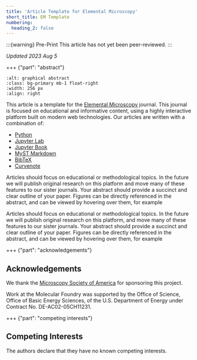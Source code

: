 ```yaml
---
title: 'Article Template for Elemental Microscopy'
short_title: EM Template
numbering:
  heading_2: false
---
```


:::{warning} Pre-Print
This article has not yet been peer-reviewed.
:::

_Updated 2023 Aug 5_

+++ {"part": "abstract"}

```{image} /figures/graphical_abstract.png
:alt: graphical abstract
:class: bg-primary mb-1 float-right
:width: 256 px
:align: right
```

This article is a template for the [Elemental Microscopy](http://www.elementalmicroscopy.com/) journal. This journal is focused on educational and informative content, using a highly interactive platform built on modern web technologies. Our articles are written with a combination of:

- [Python](https://www.python.org)
- [Jupyter Lab](https://jupyter.org)
- [Jupyter Book](https://jupyterbook.org)
- [MyST Markdown](https://mystmd.org)
- [BibTeX](https://mystmd.org/guide/citations#including-bibtex)
- [Curvenote](https://curvenote.com)

Articles should focus on educational or methodological topics. In the future we will publish original research on this platform and move many of these features to our sister journals. Your abstract should provide a succinct and clear outline of your paper. Figures can be directly referenced in the abstract, and can be viewed by hovering over them, for example

Articles should focus on educational or methodological topics. In the future we will publish original research on this platform, and move many of these features to our sister journals. Your abstract should provide a succinct and clear outline of your paper. Figures can be directly referenced in the abstract, and can be viewed by hovering over them, for example

+++ {"part": "acknowledgements"}

## Acknowledgements

We thank the [Microscopy Society of America](https://www.microscopy.org/) for sponsoring this project.

Work at the Molecular Foundry was supported by the Office of Science, Office of Basic Energy Sciences, of the U.S. Department of Energy under Contract No. DE-AC02-05CH11231.

+++ {"part": "competing interests"}

## Competing Interests

The authors declare that they have no known competing interests.
